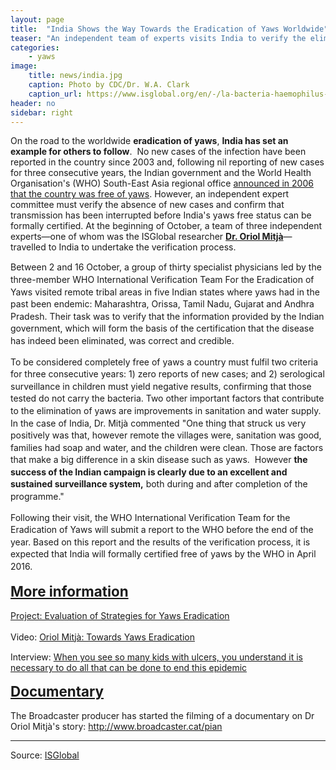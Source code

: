 ```yaml
---
layout: page
title:  "India Shows the Way Towards the Eradication of Yaws Worldwide"
teaser: "An independent team of experts visits India to verify the elimination of yaws from that country"
categories:
    - yaws
image:
    title: news/india.jpg
    caption: Photo by CDC/Dr. W.A. Clark
    caption_url: https://www.isglobal.org/en/-/la-bacteria-haemophilus-ducreyi-es-una-causa-emergente-de-ulceras-tropicales
header: no
sidebar: right
---
```


<div class="row"> <p> On the road to the worldwide <strong>eradication of yaws</strong>, <strong>India has set an example for others to follow</strong>. &nbsp;No new cases of the infection have been reported in the country since 2003 and, following nil reporting of new cases for three consecutive years, the Indian government and the World Health Organisation's (WHO) South-East Asia regional office <a href="http://www.searo.who.int/mediacentre/events/yaws-elimination-story/en/">announced in 2006 that the country was free of yaws</a>. However, an independent expert committee must verify the absence of new cases and confirm that transmission has been interrupted before India's yaws free status can be formally certified. At the beginning of October, a team of three independent experts—one of whom was the ISGlobal researcher <a href="http://www.isglobal.org/en/web/guest/new/-/asset_publisher/JZ9fGljXnWpI/content/oriol-mitja-recibe-el-premio-fundacio-princep-de-girona"><strong>Dr. Oriol Mitjà</strong></a>—travelled to India to undertake the verification process.</p> <p> <span style="line-height: 1.4;">Between 2 and 16 October, a group of thirty specialist physicians led by the three-member WHO International Verification Team For the Eradication of Yaws visited remote tribal areas in five Indian states where yaws had in the past been endemic: Maharashtra, Orissa, Tamil Nadu, Gujarat and Andhra Pradesh. Their task was to verify that the information provided by the Indian government, which will form the basis of the certification that the disease has indeed been eliminated, was correct and credible.</span></p> <p> <span style="line-height: 1.4;">To be considered completely free of yaws a country must fulfil two criteria for three consecutive years: 1) zero reports of new cases; and 2) serological surveillance in children must yield negative results, confirming that those tested do not carry the bacteria. Two other important factors that contribute to the elimination of yaws are improvements in sanitation and water supply. In the case of India, Dr. Mitjà commented "One thing that struck us very positively was that, however remote the villages were, sanitation was good, families had soap and water, and the children were clean. Those are factors that make a big difference in a skin disease such as yaws. &nbsp;However <strong>the success of the Indian campaign is clearly due to an excellent and sustained surveillance system,</strong> both during and after completion of the programme."</span></p> <p> <span style="line-height: 1.4;">Following their visit, the WHO International Verification Team for the Eradication of Yaws will submit a report to the WHO before the end of the year. Based on this report and the results of the verification process, it is expected that India will formally certified free of yaws by the WHO in April 2016.&nbsp;</span></p> <p> <strong style="font-size: 1.6em; line-height: 1.4;"><u>More information</u></strong></p> <p> <a href="http://www.isglobal.org/en/web/guest/project/-/asset_publisher/qf6QOKuKkIC3/content/evaluacion-de-estrategias-para-la-erradicacion-de-la-enfermedad-de-pian"><span style="line-height: 1.4;">P</span>roject: Evaluation of Strategies for Yaws Eradication</a></p> <p> <span style="line-height: 1.4;">Video: <a href="http://www.isglobal.org/en/web/guest/video/-/asset_publisher/fXC2c747BWmd/content/oriol-mitja-hacia-la-erradicacion-del-pian">Oriol Mitjà: Towards Yaws Eradication</a></span></p> <p> Interview: <a href="http://www.isglobal.org/en/healthisglobal/-/custom-blog-portlet/%E2%80%9Ccuando-ves-a-tantos-ninos-con-ulceras-entiendes-que-es-necesario-hacer-todo-lo-posible-para-acabar-con-esta-epidemia%E2%80%9D/2065106/0">When you see so many kids with ulcers, you understand it is necessary to do all that can be done to end this epidemic</a></p> <p> <strong style="font-size: 1.6em; line-height: 1.4;"><u>Documentary</u></strong></p> <p> The Broadcaster producer has started the filming of a documentary on Dr Oriol Mitjà's story:&nbsp;<a href="http://www.broadcaster.cat/pian">http://www.broadcaster.cat/pian</a></p> </div>

---
Source: [ISGlobal](https://www.isglobal.org/en/-/la-bacteria-haemophilus-ducreyi-es-una-causa-emergente-de-ulceras-tropicales)
